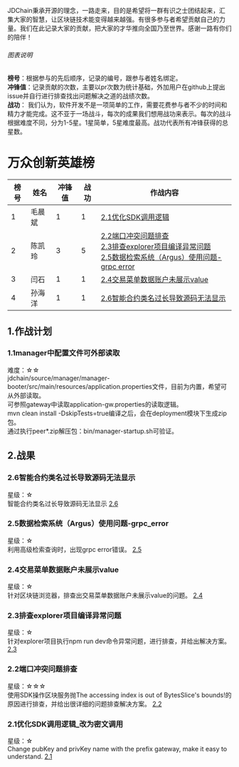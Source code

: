JDChain秉承开源的理念，一路走来，目的是希望将一群有识之士团结起来，汇集大家的智慧，让区块链技术能变得越来越强。有很多参与者希望贡献自己的力量。我们在此记录大家的贡献，把大家的才华推向全国乃至世界。感谢一路有你们的陪伴！  
###### 图表说明
**榜号**：根据参与的先后顺序，记录的编号，跟参与者姓名绑定。  
**冲锋值**：记录贡献的次数，主要以pr次数为统计基础，外加用户在github上提出issue并自行进行排查找出问题解决之道的战绩次数。      
**战功**： 我们认为，软件开发不是一项简单的工作，需要花费参与者不少的时间和精力才能完成。这不亚于一场战斗，每次的成果我们想用战功来表示。每次的战斗根据难度不同，分为1-5星。1星简单，5星难度最高。战功代表所有冲锋获得的总星数。    
# 万众创新英雄榜

榜号 | 姓名 | 冲锋值 | 战功 | 作战内容
--- | --- | --- | --- | --- 
1 | 毛晨斌 | 1 | 1 | [2.1优化SDK调用逻辑](#2.1) <br> 
2 | 陈凯玲 | 3 | 5 | [2.2端口冲突问题排查](#2.2) <br> [2.3排查explorer项目编译异常问题](#2.3) <br> [2.5数据检索系统（Argus）使用问题-grpc error](#2.5)
3 | 闫石   | 1 | 1 | [2.4交易菜单数据账户未展示value](#2.4)
4 | 孙海洋 | 1 | 1 | [2.6智能合约类名过长导致源码无法显示](#2.6)


## 1.作战计划
### 1.1manager中配置文件可外部读取
难度：☆☆  
jdchain/source/manager/manager-booter/src/main/resources/application.properties文件，目前为内置，希望可从外部读取。  
可参照gateway中读取application-gw.properties的读取逻辑。  
mvn clean install -DskipTests=true编译之后，会在deployment模块下生成zip包。  
通过执行peer*.zip解压包：bin/manager-startup.sh可验证。  

## 2.战果

### <h3 id="2.6">2.6智能合约类名过长导致源码无法显示</h3>
星级：☆  
智能合约类名过长导致源码无法显示
[2.6](https://github.com/blockchain-jd-com/jdchain/issues/51)

### <h3 id="2.5">2.5数据检索系统（Argus）使用问题-grpc_error</h3>
星级：☆  
利用高级检索查询时，出现grpc error错误。
[2.5](https://github.com/blockchain-jd-com/jdchain/issues/50)

### <h3 id="2.4">2.4交易菜单数据账户未展示value</h3>
星级：☆  
针对区块链浏览器，排查出交易菜单数据账户未展示value的问题。
[2.4](https://www.zhihu.com/question/375330620/answer/1043502487)

### <h3 id="2.3">2.3排查explorer项目编译异常问题</h3>
星级：☆  
针对explorer项目执行npm run dev命令异常问题，进行排查，并给出解决方案。
[2.3](https://github.com/blockchain-jd-com/explorer/issues/2)

### <h3 id="2.2">2.2端口冲突问题排查</h3>
星级：☆☆☆    
使用SDK操作区块服务抛The accessing index is out of BytesSlice's bounds!的原因进行排查，并给出很详细的问题排查解决方案。 
[2.2](https://github.com/blockchain-jd-com/jdchain/issues/42)  

### <h3 id="2.1">2.1优化SDK调用逻辑_改为密文调用</h3>
星级：☆  
Change pubKey and privKey name with the prefix gateway, make it easy to understand. 
[2.1](https://github.com/blockchain-jd-com/jdchain-starter/pull/6)

